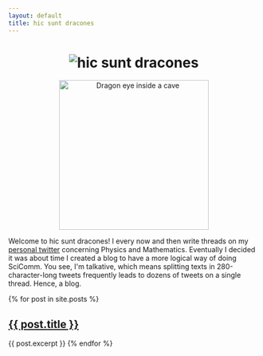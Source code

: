 ```yaml
---
layout: default
title: hic sunt dracones
---
```


<h1>
<div align="center">
  <img src="https://alves-nickolas.github.io/dracones/hicsuntwhite.png" alt="hic sunt dracones">
</div></h1>

<div align="center">
  <img src="https://alves-nickolas.github.io/dracones/dracones-eye.png" alt="Dragon eye inside a cave" width=300px>
</div>

Welcome to hic sunt dracones! I every now and then write threads on my [personal twitter](https://twitter.com/nickfismat) concerning Physics and Mathematics. Eventually I decided it was about time I created a blog to have a more logical way of doing SciComm. You see, I'm talkative, which means splitting texts in 280-character-long tweets frequently leads to dozens of tweets on a single thread. Hence, a blog. 


{% for post in site.posts %}
    <h2><a href="{{ post.url }}">{{ post.title }}</a></h2>
    {{ post.excerpt }}
{% endfor %}

